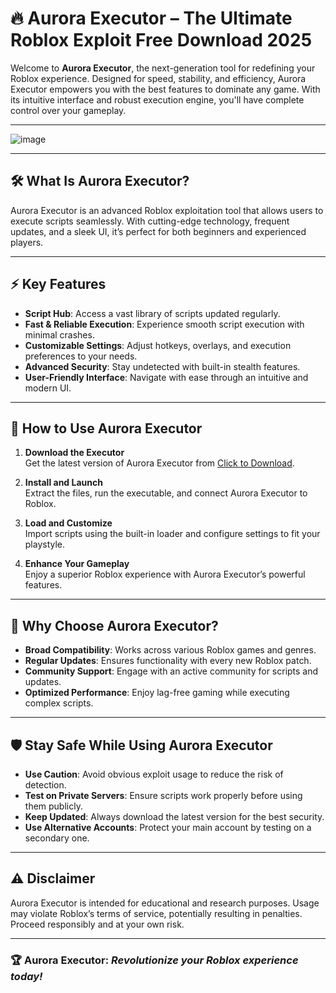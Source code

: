 # 🔥 **Aurora Executor** – The Ultimate Roblox Exploit Free Download 2025

Welcome to **Aurora Executor**, the next-generation tool for redefining your Roblox experience. Designed for speed, stability, and efficiency, Aurora Executor empowers you with the best features to dominate any game. With its intuitive interface and robust execution engine, you'll have complete control over your gameplay.  

---

![image](https://github.com/user-attachments/assets/71fa0b9a-f404-4431-9bca-46952e67bb7e)


---

## 🛠️ **What Is Aurora Executor?**  

Aurora Executor is an advanced Roblox exploitation tool that allows users to execute scripts seamlessly. With cutting-edge technology, frequent updates, and a sleek UI, it’s perfect for both beginners and experienced players.

---

## ⚡ **Key Features**  

- **Script Hub**: Access a vast library of scripts updated regularly.  
- **Fast & Reliable Execution**: Experience smooth script execution with minimal crashes.  
- **Customizable Settings**: Adjust hotkeys, overlays, and execution preferences to your needs.  
- **Advanced Security**: Stay undetected with built-in stealth features.  
- **User-Friendly Interface**: Navigate with ease through an intuitive and modern UI.  

---

## 🚀 **How to Use Aurora Executor**  

1. **Download the Executor**  
   Get the latest version of Aurora Executor from [Click to Download](#).  

2. **Install and Launch**  
   Extract the files, run the executable, and connect Aurora Executor to Roblox.  

3. **Load and Customize**  
   Import scripts using the built-in loader and configure settings to fit your playstyle.  

4. **Enhance Your Gameplay**  
   Enjoy a superior Roblox experience with Aurora Executor’s powerful features.  

---

## 🎉 **Why Choose Aurora Executor?**  

- **Broad Compatibility**: Works across various Roblox games and genres.  
- **Regular Updates**: Ensures functionality with every new Roblox patch.  
- **Community Support**: Engage with an active community for scripts and updates.  
- **Optimized Performance**: Enjoy lag-free gaming while executing complex scripts.  

---

## 🛡️ **Stay Safe While Using Aurora Executor**  

- **Use Caution**: Avoid obvious exploit usage to reduce the risk of detection.  
- **Test on Private Servers**: Ensure scripts work properly before using them publicly.  
- **Keep Updated**: Always download the latest version for the best security.  
- **Use Alternative Accounts**: Protect your main account by testing on a secondary one.  

---

## ⚠️ **Disclaimer**  

Aurora Executor is intended for educational and research purposes. Usage may violate Roblox’s terms of service, potentially resulting in penalties. Proceed responsibly and at your own risk.  

---

### 🏆 **Aurora Executor**: *Revolutionize your Roblox experience today!*
```

